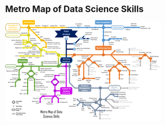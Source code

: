 # Metro Map of Data Science Skills

![Metro Map Data Science](/images/MetroMap_Data_Analyst_16-10-2020.png "Metro Map Data Science")
